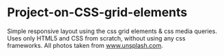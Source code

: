# Project-on-CSS-grid-elements
Simple responsive layout using the css grid elements & css media queries. Uses only HTML5 and CSS from scratch, without using any css frameworks. All photos taken from www.unsplash.com.
